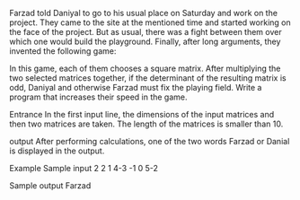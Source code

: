 Farzad told Daniyal to go to his usual place on Saturday and work on the project. They came to the site at the mentioned time and started working on the face of the project. But as usual, there was a fight between them over which one would build the playground. Finally, after long arguments, they invented the following game:

In this game, each of them chooses a square matrix. After multiplying the two selected matrices together, if the determinant of the resulting matrix is odd, Daniyal and otherwise Farzad must fix the playing field. Write a program that increases their speed in the game.

Entrance
In the first input line, the dimensions of the input matrices and then two matrices are taken. The length of the matrices is smaller than 10.

output
After performing calculations, one of the two words Farzad or Danial is displayed in the output.

Example
Sample input
2
2 1
4-3
-1 0
5-2

Sample output
Farzad